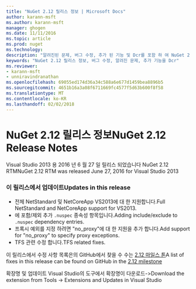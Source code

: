 ```yaml
---
title: "NuGet 2.12 릴리스 정보 | Microsoft Docs"
author: karann-msft
ms.author: karann-msft
manager: ghogen
ms.date: 11/11/2016
ms.topic: article
ms.prod: nuget
ms.technology: 
description: "알려진된 문제, 버그 수정, 추가 된 기능 및 Dcr를 포함 하 여 NuGet 2.12에 대 한 릴리스 정보입니다."
keywords: "NuGet 2.12 릴리스 정보, 버그 수정, 알려진 문제, 추가 기능을 Dcr"
ms.reviewer:
- karann-msft
- unniravindranathan
ms.openlocfilehash: 69055ed174d36a34c588a6e677d1459bea8896b5
ms.sourcegitcommit: 4651b16a3a08f6711669fc4577f5d63b600f8f58
ms.translationtype: MT
ms.contentlocale: ko-KR
ms.lasthandoff: 02/02/2018
---
```

# <a name="nuget-212-release-notes"></a><span data-ttu-id="be169-104">NuGet 2.12 릴리스 정보</span><span class="sxs-lookup"><span data-stu-id="be169-104">NuGet 2.12 Release Notes</span></span>

<span data-ttu-id="be169-105">Visual Studio 2013 용 2016 년 6 월 27 일 릴리스 되었습니다 NuGet 2.12 RTM</span><span class="sxs-lookup"><span data-stu-id="be169-105">NuGet 2.12 RTM was released June 27, 2016 for Visual Studio 2013</span></span>

### <a name="updates-in-this-release"></a><span data-ttu-id="be169-106">이 릴리스에서 업데이트</span><span class="sxs-lookup"><span data-stu-id="be169-106">Updates in this release</span></span>

* <span data-ttu-id="be169-107">전체 NetStandard 및 NetCoreApp VS2013에 대 한 지원합니다.</span><span class="sxs-lookup"><span data-stu-id="be169-107">Full NetStandard  and NetCoreApp support for VS2013.</span></span>
* <span data-ttu-id="be169-108">에 포함/제외 추가 `.nuspec` 종속성 항목입니다.</span><span class="sxs-lookup"><span data-stu-id="be169-108">Adding include/exclude to `.nuspec` dependency entries.</span></span>
* <span data-ttu-id="be169-109">프록시 예외를 지정 하려면 "no_proxy"에 대 한 지원을 추가 합니다.</span><span class="sxs-lookup"><span data-stu-id="be169-109">Add support for "no_proxy" to specify proxy exceptions.</span></span>
* <span data-ttu-id="be169-110">TFS 관련 수정 합니다.</span><span class="sxs-lookup"><span data-stu-id="be169-110">TFS related fixes.</span></span>

<span data-ttu-id="be169-111">이 릴리스에서 수정 사항 목록은의 GitHub에서 찾을 수 수는 [2.12 마일스 톤](https://github.com/NuGet/Home/issues?q=milestone%3A2.12+is%3Aclosed)</span><span class="sxs-lookup"><span data-stu-id="be169-111">A list of fixes in this release can be found on GitHub in the [2.12 milestone](https://github.com/NuGet/Home/issues?q=milestone%3A2.12+is%3Aclosed)</span></span>

<span data-ttu-id="be169-112">확장명 및 업데이트 Visual Studio의 도구에서 확장명이 다운로드-></span><span class="sxs-lookup"><span data-stu-id="be169-112">Download the extension from Tools -> Extensions and Updates in Visual Studio</span></span>
